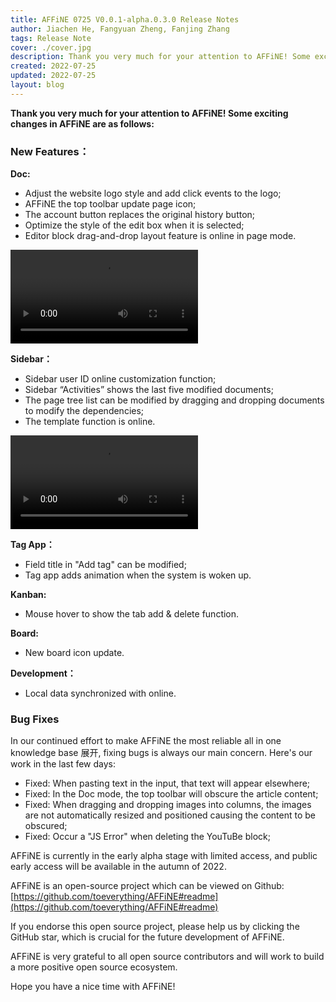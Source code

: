 ```yaml
---
title: AFFiNE 0725 V0.0.1-alpha.0.3.0 Release Notes
author: Jiachen He, Fangyuan Zheng, Fanjing Zhang
tags: Release Note
cover: ./cover.jpg
description: Thank you very much for your attention to AFFiNE! Some exciting changes in AFFiNE are as follows
created: 2022-07-25
updated: 2022-07-25
layout: blog
---
```


**Thank you very much for your attention to AFFiNE! Some exciting changes in AFFiNE are as follows:**

### **New Features：**

**Doc:**

- Adjust the website logo style and add click events to the logo;
- AFFiNE the top toolbar update page icon;
- The account button replaces the original history button;
- Optimize the style of the edit box when it is selected;
- Editor block drag-and-drop layout feature is online in page mode.

<video><source /></video>

**Sidebar：**

- Sidebar user ID online customization function;
- Sidebar “Activities” shows the last five modified documents;
- The page tree list can be modified by dragging and dropping documents to modify the dependencies;
- The template function is online.

<video><source /></video>

**Tag App：**

- Field title in "Add tag" can be modified;
- Tag app adds animation when the system is woken up.

**Kanban:**

- Mouse hover to show the tab add & delete function.

**Board:**

- New board icon update.

**Development：**

- Local data synchronized with online.

### **Bug Fixes**

In our continued effort to make AFFiNE the most reliable all in one knowledge base 展开, fixing bugs is always our main concern. Here's our work in the last few days:

- Fixed: When pasting text in the input, that text will appear elsewhere;
- Fixed: In the Doc mode, the top toolbar will obscure the article content;
- Fixed: When dragging and dropping images into columns, the images are not automatically resized and positioned causing the content to be obscured;
- Fixed: Occur a "JS Error" when deleting the YouTuBe block;

AFFiNE is currently in the early alpha stage with limited access, and public early access will be available in the autumn of 2022.

AFFiNE is an open-source project which can be viewed on Github: [https://github.com/toeverything/AFFiNE#readme](https://github.com/toeverything/AFFiNE#readme)

If you endorse this open source project, please help us by clicking the GitHub star, which is crucial for the future development of AFFiNE.

AFFiNE is very grateful to all open source contributors and will work to build a more positive open source ecosystem.

Hope you have a nice time with AFFiNE!
